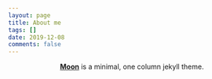 ```yaml
---
layout: page
title: About me
tags: []
date: 2019-12-08
comments: false
---
```

    
<center><a href="http://taylantatli.github.io/Moon"><b>Moon</b></a> is a minimal, one column jekyll theme.</center>
